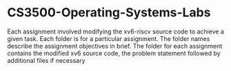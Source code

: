 # CS3500-Operating-Systems-Labs

Each assignment involved modifying the xv6-riscv source code to achieve a given task. 
Each folder is for a particular assignment. The folder names describe the assignment objectives in brief. 
The folder for each assignment contains the modified xv6 source code, the problem statement followed by additional files if necessary
